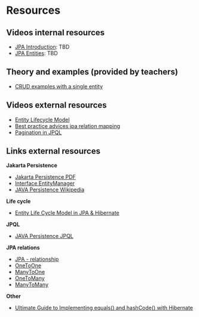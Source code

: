 # Resources

## Videos internal resources

- [JPA Introduction](#): TBD
- [JPA Entities](#): TBD

## Theory and examples (provided by teachers)
- [CRUD examples with a single entity](../theory/crudexamples.md)

## Videos external resources
- [Entity Lifecycle Model](https://www.youtube.com/watch?v=tciSOIQngig)
- [Best practice advices jpa relation mapping](https://www.youtube.com/watch?v=tciSOIQngig)
- [Pagination in JPQL](https://www.youtube.com/watch?v=Xny3OJquWuo)

## Links external resources

**Jakarta Persistence**
- [Jakarta Persistence PDF](https://jakarta.ee/zh/specifications/persistence/3.1/jakarta-persistence-spec-3.1.pdf)
- [Interface EntityManager](https://docs.oracle.com/javaee/5/api/javax/persistence/EntityManager.html)
- [JAVA Persistence Wikipedia](https://en.wikibooks.org/wiki/Java_Persistence)
  
**Life cycle**
- [Entity Life Cycle Model in JPA & Hibernate](https://thorben-janssen.com/entity-lifecycle-model/)

**JPQL**
- [JAVA Persistence JPQL](https://en.wikibooks.org/wiki/Java_Persistence/JPQL)

**JPA relations**
- [JPA - relationship](https://www.logicbig.com/tutorials/java-ee-tutorial/jpa/one-to-one.html)
- [OneToOne](https://en.wikibooks.org/wiki/Java_Persistence/OneToOne)
- [ManyToOne](https://en.wikibooks.org/wiki/Java_Persistence/ManyToOne)
- [OneToMany](https://en.wikibooks.org/wiki/Java_Persistence/OneToMany)
- [ManyToMany](https://en.wikibooks.org/wiki/Java_Persistence/ManyToMany)

**Other**
- [Ultimate Guide to Implementing equals() and hashCode() with Hibernate](https://thorben-janssen.com/ultimate-guide-to-implementing-equals-and-hashcode-with-hibernate/#the-hashcode-contract)
